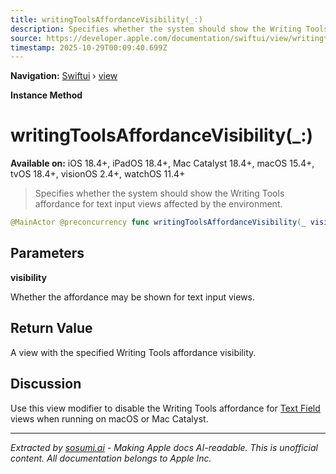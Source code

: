 ```yaml
---
title: writingToolsAffordanceVisibility(_:)
description: Specifies whether the system should show the Writing Tools affordance for text input views affected by the environment.
source: https://developer.apple.com/documentation/swiftui/view/writingtoolsaffordancevisibility(_:)
timestamp: 2025-10-29T00:09:40.699Z
---
```


**Navigation:** [Swiftui](/documentation/swiftui) › [view](/documentation/swiftui/view)

**Instance Method**

# writingToolsAffordanceVisibility(_:)

**Available on:** iOS 18.4+, iPadOS 18.4+, Mac Catalyst 18.4+, macOS 15.4+, tvOS 18.4+, visionOS 2.4+, watchOS 11.4+

> Specifies whether the system should show the Writing Tools affordance for text input views affected by the environment.

```swift
@MainActor @preconcurrency func writingToolsAffordanceVisibility(_ visibility: Visibility) -> some View
```

## Parameters

**visibility**

Whether the affordance may be shown for text input views.



## Return Value

A view with the specified Writing Tools affordance visibility.

## Discussion

Use this view modifier to disable the Writing Tools affordance for [Text Field](/documentation/swiftui/textfield) views when running on macOS or Mac Catalyst.

---

*Extracted by [sosumi.ai](https://sosumi.ai) - Making Apple docs AI-readable.*
*This is unofficial content. All documentation belongs to Apple Inc.*
